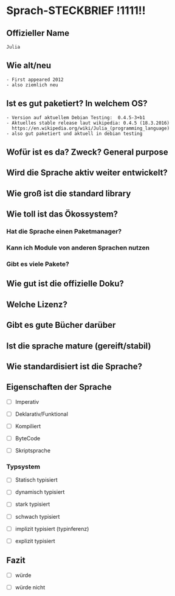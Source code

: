 # Sprach-STECKBRIEF !1111!!

## Offizieller Name
    Julia
## Wie alt/neu
    - First appeared 2012
    - also ziemlich neu 
## Ist es gut paketiert? In welchem OS?
    - Version auf aktuellem Debian Testing:  0.4.5-3+b1
    - Aktuelles stable release laut wikipedia: 0.4.5 (18.3.2016)
      https://en.wikipedia.org/wiki/Julia_(programming_language)
    - also gut paketiert und aktuell in debian testing

## Wofür ist es da? Zweck? General purpose

## Wird die Sprache aktiv weiter entwickelt?

## Wie groß ist die standard library


## Wie toll ist das Ökossystem?

### Hat die Sprache einen Paketmanager?

### Kann ich Module von anderen Sprachen nutzen

### Gibt es viele Pakete?

## Wie gut ist die offizielle Doku?

## Welche Lizenz?

## Gibt es gute Bücher darüber

## Ist die sprache mature (gereift/stabil) 

## Wie standardisiert ist die Sprache?

## Eigenschaften der Sprache

  - [ ] Imperativ
  - [ ] Deklarativ/Funktional
  
  - [ ] Kompiliert
  - [ ] ByteCode
  - [ ] Skriptsprache

### Typsystem

  - [ ] Statisch typisiert
  - [ ] dynamisch typisiert
  
  - [ ] stark typisiert
  - [ ] schwach typisiert
  
  - [ ] implizit typisiert (typinferenz)
  - [ ] explizit typisiert

## Fazit

  - [ ] würde
  - [ ] würde nicht


